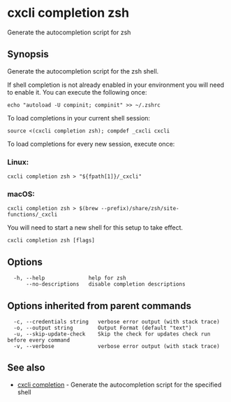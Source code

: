 # cxcli completion zsh

Generate the autocompletion script for zsh

## Synopsis

Generate the autocompletion script for the zsh shell.

If shell completion is not already enabled in your environment you will need
to enable it.  You can execute the following once:

	echo "autoload -U compinit; compinit" >> ~/.zshrc

To load completions in your current shell session:

	source <(cxcli completion zsh); compdef _cxcli cxcli

To load completions for every new session, execute once:

### Linux:

	cxcli completion zsh > "${fpath[1]}/_cxcli"

### macOS:

	cxcli completion zsh > $(brew --prefix)/share/zsh/site-functions/_cxcli

You will need to start a new shell for this setup to take effect.


```
cxcli completion zsh [flags]
```

## Options

```
  -h, --help              help for zsh
      --no-descriptions   disable completion descriptions
```

## Options inherited from parent commands

```
  -c, --credentials string   verbose error output (with stack trace)
  -o, --output string        Output Format (default "text")
  -u, --skip-update-check    Skip the check for updates check run before every command
  -v, --verbose              verbose error output (with stack trace)
```

## See also

* [cxcli completion](/cmd/cxcli_completion/)	 - Generate the autocompletion script for the specified shell


